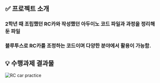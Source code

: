 ##  ✅ 프로젝트 소개
### 2학년 때 조립했던 RC카와 작성했던 아두이노 코드 파일과 과정을 정리해둔 파일
### 블루투스로 RC카를 조정하는 코드이며 다양한 분야에서 활용이 가능함.


## 💡 수행과제 결과물
![RC car practice](https://github.com/user-attachments/assets/e1cac0f1-3777-4d52-95f8-4738a59b888e)
